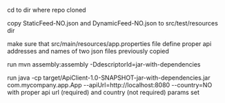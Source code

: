 cd to dir where repo cloned

copy StaticFeed-NO.json and DynamicFeed-NO.json to src/test/resources dir

make sure that src/main/resources/app.properties file define proper api addresses and names of two json files previously copied

run mvn assembly:assembly -DdescriptorId=jar-with-dependencies

run java -cp target/ApiClient-1.0-SNAPSHOT-jar-with-dependencies.jar com.mycompany.app.App --apiUrl=http://localhost:8080 --country=NO
with proper api url (required) and country (not required) params set